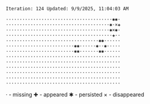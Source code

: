 `Iteration: 124 Updated: 9/9/2025, 11:04:03 AM`
<!-- GOL_START -->
`·······································✱✱·`</br>
`······································✱·×✚`</br>
`······································✱×✱·`</br>
`·······································✚··`</br>
`··································✱✱······`</br>
`·························✱✱······✱··✱·····`</br>
`·························✱✱·······✱✱······`</br>
`··········································`</br>
`··········································`</br>
`··········································`</br>
`··········································`</br>
`··········································`</br>
`··········································`</br>
<!-- GOL_END -->
· - missing
✚ - appeared
✱ - persisted
× - disappeared